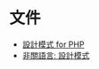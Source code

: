 # 文件

* [設計模式 for PHP](https://github.com/hank7444/DesignPatternPHP)
* [非關語言: 設計模式](http://openhome.cc/Gossip/DesignPattern/)
